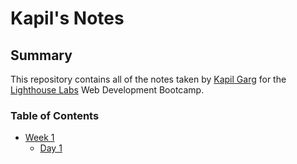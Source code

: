 # Kapil's Notes

## Summary 

This repository contains all of the notes taken by [Kapil Garg](https://github.com/kapildoppiogroup) for the [Lighthouse Labs](https://www.lighthouselabs.ca/) Web Development Bootcamp.

### Table of Contents
* [Week 1](/Week_1)
  * [Day 1](/Week_1/Day_1)